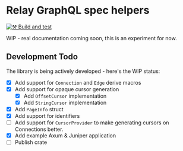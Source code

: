 # Relay GraphQL spec helpers

[![⚒️ Build and test](https://github.com/solution10/graphql-relay-helpers/actions/workflows/branch-test.yml/badge.svg)](https://github.com/solution10/graphql-relay-helpers/actions/workflows/branch-test.yml)

WIP - real documentation coming soon, this is an experiment for now.

## Development Todo

The library is being actively developed - here's the WIP status:

- [x] Add support for `Connection` and `Edge` derive macros
- [x] Add support for opaque cursor generation
  - [x] Add `OffsetCursor` implementation
  - [x] Add `StringCursor` implementation  
- [x] Add `PageInfo` struct
- [x] Add support for identifiers
- [ ] Add support for `CursorProvider` to make generating cursors on Connections better.
- [x] Add example Axum & Juniper application
- [ ] Publish crate
